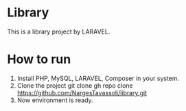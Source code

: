 # Library
This is a library project by LARAVEL.

# How to run
1. Install PHP, MySQL, LARAVEL, Composer in your system.
2. Clone the project git clone gh repo clone https://github.com/NargesTavassoli/library.git
3. Now environment is ready.
